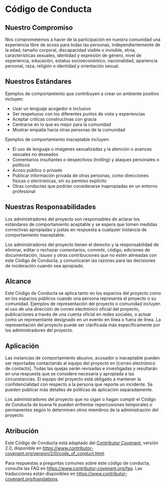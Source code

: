 # Código de Conducta

## Nuestro Compromiso

Nos comprometemos a hacer de la participación en nuestra comunidad una experiencia libre de acoso para todas las personas, independientemente de la edad, tamaño corporal, discapacidad visible o invisible, etnia, características sexuales, identidad y expresión de género, nivel de experiencia, educación, estatus socioeconómico, nacionalidad, apariencia personal, raza, religión o identidad y orientación sexual.

## Nuestros Estándares

Ejemplos de comportamiento que contribuyen a crear un ambiente positivo incluyen:

- Usar un lenguaje acogedor e inclusivo
- Ser respetuoso con los diferentes puntos de vista y experiencias
- Aceptar críticas constructivas con gracia
- Centrarse en lo que es mejor para la comunidad
- Mostrar empatía hacia otras personas de la comunidad

Ejemplos de comportamiento inaceptable incluyen:

- El uso de lenguaje o imágenes sexualizadas y la atención o avances sexuales no deseados
- Comentarios insultantes o despectivos (*trolling*) y ataques personales o políticos
- Acoso público o privado
- Publicar información privada de otras personas, como direcciones físicas o electrónicas, sin su permiso explícito
- Otras conductas que podrían considerarse inapropiadas en un entorno profesional

## Nuestras Responsabilidades

Los administradores del proyecto son responsables de aclarar los estándares de comportamiento aceptable y se espera que tomen medidas correctivas apropiadas y justas en respuesta a cualquier instancia de comportamiento inaceptable.

Los administradores del proyecto tienen el derecho y la responsabilidad de eliminar, editar o rechazar comentarios, *commits*, código, ediciones de documentación, *issues* y otras contribuciones que no estén alineadas con este Código de Conducta, y comunicarán las razones para las decisiones de moderación cuando sea apropiado.

## Alcance

Este Código de Conducta se aplica tanto en los espacios del proyecto como en los espacios públicos cuando una persona representa el proyecto o su comunidad. Ejemplos de representación del proyecto o comunidad incluyen el uso de una dirección de correo electrónico oficial del proyecto, publicaciones a través de una cuenta oficial en redes sociales, o actuar como un representante designado en un evento en línea o fuera de línea. La representación del proyecto puede ser clarificada más específicamente por los administradores del proyecto.

## Aplicación

Las instancias de comportamiento abusivo, acosador o inaceptable pueden ser reportadas contactando al equipo del proyecto en [correo electrónico de contacto]. Todas las quejas serán revisadas e investigadas y resultarán en una respuesta que se considere necesaria y apropiada a las circunstancias. El equipo del proyecto está obligado a mantener la confidencialidad con respecto a la persona que reporte un incidente. Se pueden publicar más detalles de políticas de aplicación separadamente.

Los administradores del proyecto que no sigan o hagan cumplir el Código de Conducta de buena fe pueden enfrentar repercusiones temporales o permanentes según lo determinen otros miembros de la administración del proyecto.

## Atribución

Este Código de Conducta está adaptado del [Contributor Covenant](https://www.contributor-covenant.org), versión 2.0, disponible en https://www.contributor-covenant.org/version/2/0/code_of_conduct.html.

Para respuestas a preguntas comunes sobre este código de conducta, consulta las FAQ en https://www.contributor-covenant.org/faq. Las traducciones están disponibles en https://www.contributor-covenant.org/translations.